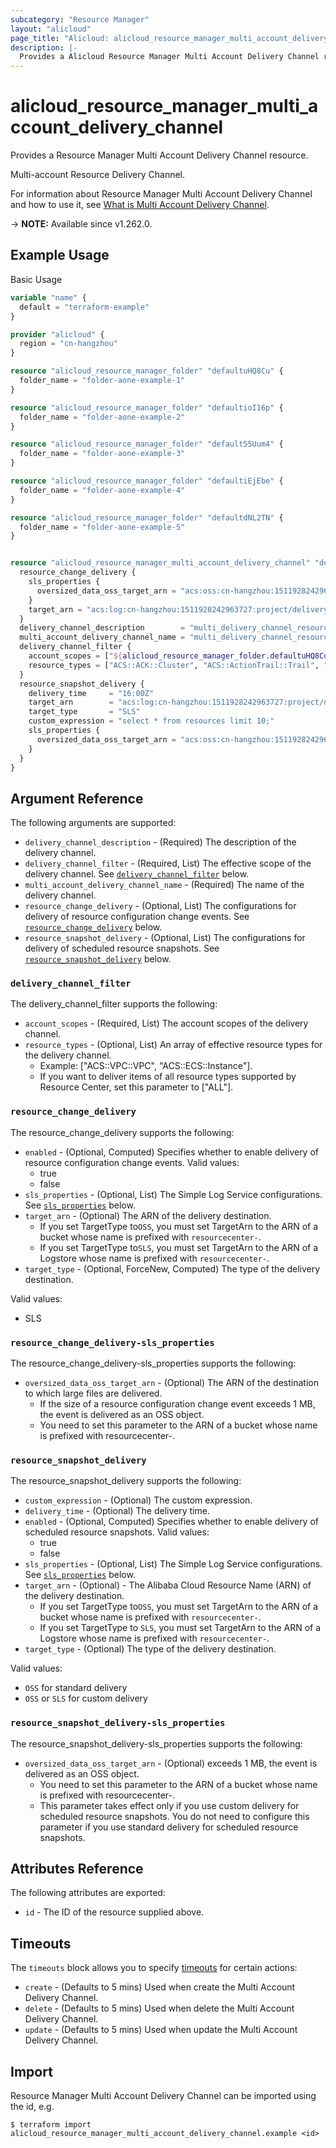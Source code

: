```yaml
---
subcategory: "Resource Manager"
layout: "alicloud"
page_title: "Alicloud: alicloud_resource_manager_multi_account_delivery_channel"
description: |-
  Provides a Alicloud Resource Manager Multi Account Delivery Channel resource.
---
```


# alicloud_resource_manager_multi_account_delivery_channel

Provides a Resource Manager Multi Account Delivery Channel resource.

Multi-account Resource Delivery Channel.

For information about Resource Manager Multi Account Delivery Channel and how to use it, see [What is Multi Account Delivery Channel](https://next.api.alibabacloud.com/document/ResourceCenter/2022-12-01/CreateMultiAccountDeliveryChannel).

-> **NOTE:** Available since v1.262.0.

## Example Usage

Basic Usage

```terraform
variable "name" {
  default = "terraform-example"
}

provider "alicloud" {
  region = "cn-hangzhou"
}

resource "alicloud_resource_manager_folder" "defaultuHQ8Cu" {
  folder_name = "folder-aone-example-1"
}

resource "alicloud_resource_manager_folder" "defaultioI16p" {
  folder_name = "folder-aone-example-2"
}

resource "alicloud_resource_manager_folder" "default55Uum4" {
  folder_name = "folder-aone-example-3"
}

resource "alicloud_resource_manager_folder" "defaultiEjEbe" {
  folder_name = "folder-aone-example-4"
}

resource "alicloud_resource_manager_folder" "defaultdNL2TN" {
  folder_name = "folder-aone-example-5"
}


resource "alicloud_resource_manager_multi_account_delivery_channel" "default" {
  resource_change_delivery {
    sls_properties {
      oversized_data_oss_target_arn = "acs:oss:cn-hangzhou:1511928242963727:resourcecenter-aone-example-delivery-oss"
    }
    target_arn = "acs:log:cn-hangzhou:1511928242963727:project/delivery-aone-example/logstore/resourcecenter-delivery-aone-example-sls"
  }
  delivery_channel_description        = "multi_delivery_channel_resource_spec_mq_example"
  multi_account_delivery_channel_name = "multi_delivery_channel_resource_spec_mq_example"
  delivery_channel_filter {
    account_scopes = ["${alicloud_resource_manager_folder.defaultuHQ8Cu.id}", "${alicloud_resource_manager_folder.defaultioI16p.id}", "${alicloud_resource_manager_folder.default55Uum4.id}"]
    resource_types = ["ACS::ACK::Cluster", "ACS::ActionTrail::Trail", "ACS::BPStudio::Application"]
  }
  resource_snapshot_delivery {
    delivery_time     = "16:00Z"
    target_arn        = "acs:log:cn-hangzhou:1511928242963727:project/delivery-aone-example/logstore/resourcecenter-delivery-aone-example-sls"
    target_type       = "SLS"
    custom_expression = "select * from resources limit 10;"
    sls_properties {
      oversized_data_oss_target_arn = "acs:oss:cn-hangzhou:1511928242963727:resourcecenter-aone-example-delivery-oss"
    }
  }
}
```

## Argument Reference

The following arguments are supported:
* `delivery_channel_description` - (Required) The description of the delivery channel.
* `delivery_channel_filter` - (Required, List) The effective scope of the delivery channel. See [`delivery_channel_filter`](#delivery_channel_filter) below.
* `multi_account_delivery_channel_name` - (Required) The name of the delivery channel.
* `resource_change_delivery` - (Optional, List) The configurations for delivery of resource configuration change events. See [`resource_change_delivery`](#resource_change_delivery) below.
* `resource_snapshot_delivery` - (Optional, List) The configurations for delivery of scheduled resource snapshots. See [`resource_snapshot_delivery`](#resource_snapshot_delivery) below.

### `delivery_channel_filter`

The delivery_channel_filter supports the following:
* `account_scopes` - (Required, List) The account scopes of the delivery channel.
* `resource_types` - (Optional, List) An array of effective resource types for the delivery channel.
  - Example: ["ACS::VPC::VPC", "ACS::ECS::Instance"].
  - If you want to deliver items of all resource types supported by Resource Center, set this parameter to ["ALL"].

### `resource_change_delivery`

The resource_change_delivery supports the following:
* `enabled` - (Optional, Computed) Specifies whether to enable delivery of resource configuration change events. Valid values:
  - true
  - false
* `sls_properties` - (Optional, List) The Simple Log Service configurations. See [`sls_properties`](#resource_change_delivery-sls_properties) below.
* `target_arn` - (Optional) The ARN of the delivery destination.
  - If you set TargetType to`OSS`, you must set TargetArn to the ARN of a bucket whose name is prefixed with `resourcecenter-`.
  - If you set TargetType to`SLS`, you must set TargetArn to the ARN of a Logstore whose name is prefixed with `resourcecenter-`.
* `target_type` - (Optional, ForceNew, Computed) The type of the delivery destination.

Valid values:
  - SLS

### `resource_change_delivery-sls_properties`

The resource_change_delivery-sls_properties supports the following:
* `oversized_data_oss_target_arn` - (Optional) The ARN of the destination to which large files are delivered.
  - If the size of a resource configuration change event exceeds 1 MB, the event is delivered as an OSS object.
  - You need to set this parameter to the ARN of a bucket whose name is prefixed with resourcecenter-.

### `resource_snapshot_delivery`

The resource_snapshot_delivery supports the following:
* `custom_expression` - (Optional) The custom expression.
* `delivery_time` - (Optional) The delivery time.
* `enabled` - (Optional, Computed) Specifies whether to enable delivery of scheduled resource snapshots. Valid values:
  - true
  - false
* `sls_properties` - (Optional, List) The Simple Log Service configurations. See [`sls_properties`](#resource_snapshot_delivery-sls_properties) below.
* `target_arn` - (Optional) - The Alibaba Cloud Resource Name (ARN) of the delivery destination.
  - If you set TargetType to`OSS`, you must set TargetArn to the ARN of a bucket whose name is prefixed with `resourcecenter-`.
  - If you set TargetType to `SLS`, you must set TargetArn to the ARN of a Logstore whose name is prefixed with `resourcecenter-`.
* `target_type` - (Optional) The type of the delivery destination.

Valid values:
  - `OSS` for standard delivery
  - `OSS` or `SLS` for custom delivery

### `resource_snapshot_delivery-sls_properties`

The resource_snapshot_delivery-sls_properties supports the following:
* `oversized_data_oss_target_arn` - (Optional) exceeds 1 MB, the event is delivered as an OSS object.
  - You need to set this parameter to the ARN of a bucket whose name is prefixed with resourcecenter-.
  - This parameter takes effect only if you use custom delivery for scheduled resource snapshots. You do not need to configure this parameter if you use standard delivery for scheduled resource snapshots.

## Attributes Reference

The following attributes are exported:
* `id` - The ID of the resource supplied above.

## Timeouts

The `timeouts` block allows you to specify [timeouts](https://developer.hashicorp.com/terraform/language/resources/syntax#operation-timeouts) for certain actions:
* `create` - (Defaults to 5 mins) Used when create the Multi Account Delivery Channel.
* `delete` - (Defaults to 5 mins) Used when delete the Multi Account Delivery Channel.
* `update` - (Defaults to 5 mins) Used when update the Multi Account Delivery Channel.

## Import

Resource Manager Multi Account Delivery Channel can be imported using the id, e.g.

```shell
$ terraform import alicloud_resource_manager_multi_account_delivery_channel.example <id>
```